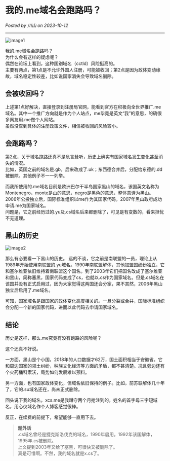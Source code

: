 # 我的.me域名会跑路吗？
*Posted by 川山 on 2023-10-12*

****
![image1](https://blog-1300880990.cos.ap-beijing.myqcloud.com/about_me_domain_name_image1.webp)

我的.me域名会跑路吗？  
为什么会有这样的疑虑呢？  
偶然在论坛上看到，这种国别域名（cctld）风险挺高的。  
主要有两点，第1点是不允许外国人注册，可能被收回；第2点是因为政体变动缘故，域名稳定性较差，比如说国家消失会导致域名删除。

## 会被收回吗？

上述第1点好解决，直接登录到注册局官网，能看到官方在积极向全世界推广.me域名。其中一个推广方向就是作为个人站点，me毕竟是英文“我”的意思，的确很多网友用.me做个人网站。  
虽然没查到具体的注册政策文件，相信被收回的风险较小。


## 会跑路吗？

第2点，关于域名跑路还真不是危言耸听，历史上确实有国家域名发生变化甚至消失的情况。  
比如，英国之前的域名是.gb，后来改成了.uk；东西德合并后，分配给东德的.dd被删除。其他例子不一一列举。

而我所使用的.me域名目前是欧洲巴尔干半岛国家黑山的域名，该国英文名称为Montenegro，monte是山的意思，negro是黑色的意思，整体意译为黑山。  
2006年公投独立后，国际标准组织以me作为其国家代码。2007年黑山政府成功申请.me为国家域名。  
问题是，它之前经历过的.yu及.cs域名后来都删除了，可见是有变数的，看来担忧不无道理。

## 黑山的历史
![image2](https://blog-1300880990.cos.ap-beijing.myqcloud.com/about_me_domain_name_image2.JPG)

那么有必要看一下黑山的历史。
远的不谈，它之前是南联盟的一员，理论上从1989年开始使用南联盟的.yu域名。1990年南联盟解体，其他加盟国纷纷独立，它和塞尔维亚依旧维持着南联盟这个国名。到了2003年它们把国名改成了塞尔维亚和黑山，简称塞黑，国家代码变成了cs，也就以.cs作为国家域名。但是.cs域名在该国并没有正式启用过，因为大家觉得这两国还会分家，果不其然，2006年黑山独立后启用了.me域名。

可知，国家域名是跟国家的政体变化高度相关的。一旦分裂或合并，国际标准组织会分配一个新的国家代码，进而以此代码去申请国家域名。

## 结论

历史是这样，那么.me究竟有没有跑路的风险呢？

这个还真不好说。

一方面，黑山是个小国，2018年的人口数据才62万，国土面积相当于安徽省。它和周边国家的领土纠纷，种族文化经济等方面的矛盾，都不甚清楚。况且旁边还有个火药桶科索沃，局势如何发展难以预料。

另一方面，也有国家政体变化，但域名依旧保持的例子。比如，前苏联解体几十年了，它的.su域名还在，尚未正式删除。

回头说下我的域名，xcs.me是我蹲守两个月抢注到的，姓名的首字母三字短域名，用心仪域名作个人博客感觉很棒。  

反正，在续费的前提下，希望能够一直用下去。




> **题外话**  
.cs域名曾经是捷克斯洛伐克的域名，1990年启用。1992年该国解体，1995年.cs被删除。  
上文提到2003年又给了塞黑，可很快又被删除了。  
真是可惜啊。不然，我的域名就是x.cs了。
